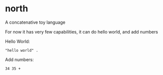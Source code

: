 # north
A concatenative toy language

For now it has very few capabilities, it can do hello world, and add numbers

Hello World:

```north
"hello world" .
```
Add numbers:

```north
34 35 +
```


